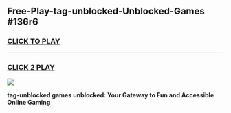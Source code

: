 
## Free-Play-tag-unblocked-Unblocked-Games #136r6
<h3>
<a href="https://news.freeplayer.one?title=tag-unblocked&ref=8M">CLICK TO PLAY</a></h3>
<hr>

<h3>
<a href="https://news.freeplayer.one?title=tag-unblocked&ref=8M">CLICK 2 PLAY</a>
  
</h3>

<a href="https://news.freeplayer.one?title=tag-unblocked&ref=8M"><img src="https://clearcache.store/games.png"></a>


**tag-unblocked games unblocked: Your Gateway to Fun and Accessible Online Gaming**
